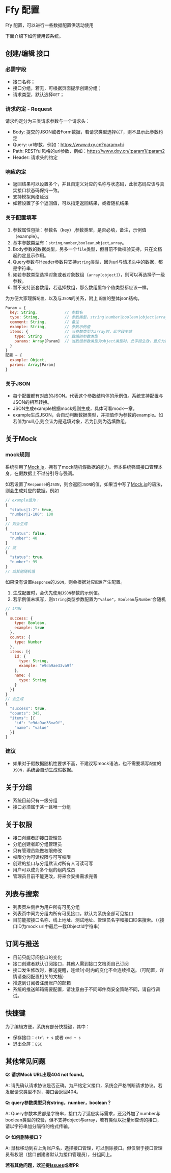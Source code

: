 # Ffy 配置
Ffy 配置，可以进行一些数据配置供活动使用

下面介绍下如何使用该系统。

## 创建/编辑 接口

### 必需字段

* 接口名称；
* 接口分组，若无，可根据页面提示创建分组；
* 请求类型，默认选择`GET`；

### 请求约定 - Request

请求约定分为三类请求参数与一个请求头：

* Body: 提交的JSON或者Form数据，若请求类型选择`GET`，则不显示此参数约定
* Query: url参数，例如：https://www.dxy.cn?param=hi
* Path: RESTful风格的url参数，例如：https://www.dxy.cn/:param1/:param2
* Header: 请求头的约定

### 响应约定

* 返回结果可以设置多个，并且自定义对应的名称与状态码，此状态码应该与真实接口状态码保持一致。
* 支持模拟网络延迟
* 如若设置了多个返回值，可以指定返回结果，或者随机结果


### 关于配置填写

1. 参数属性包括：参数名（key）,参数类型，是否必填，备注，示例值（example）。
2. 基本参数类型有：`string`,`number`,`boolean`,`object`,`array`。
3. Body参数的数据类型，另多一个`file`类型，但目前不做校验支持，只在文档起约定显示作用。
4. Query参数与Header参数只支持`string`类型，因为url与请求头中的数据，都是字符串。
5. 如若参数类型选择对象或者对象数组（`array[object]`），则可以再选择子一级参数。
6. 暂不支持嵌套数组，若选择数组，那么数组里每个值类型都应该一样。

为方便大家理解`配置`，以及与`JSON`的关系，附上 `配置`的整体json结构。
```javascript
Param = {
  key: String,            // 参数名
  type: String,           // 参数类型，string|number|boolean|object|array
  comment: String,        // 备注
  example: String,        // 参数示例值
  items: {                // 当参数类型为array时，此字段生效
    type: String          // 数组的参数类型
    params: Array[Param]  // 当数组参数类型为object类型时，此字段生效，意义为数组内对象的参数模型
  }
}
配置 = {
  example: Object,
  params: Array[Param]
}
```

### 关于JSON

* 每个配置都有对应的JSON。代表这个参数结构体的示例值。系统支持配置与JSON的相互转换。
* JSON生成example根据mock规则生成，具体可看mock一章。
* example生成JSON，会自动判断数据类型，并把值作为参数的example。如若值为null,{},则会认为是选填对象，若为[],则为选填数组。

## 关于Mock

### mock规则
系统引用了[Mock.js](http://mockjs.com/)，拥有了mock随机假数据的能力。但本系统强调接口管理本身，在假数据上不过分引导与强调。

如若设置了`Response`的`JSON`，则会返回`JSON`的值，如果当中写了[Mock.js](http://mockjs.com/examples.html)的语法，则会生成对应的数据。例如

```javascript
// example值为：
{
  "status|1-2": true,
  "number|1-100": 100
}
// 则会生成
{
  "status": false,
  "number": 40
}
// 或
{
  "status": true,
  "number": 99
}
// 或其他随机值
```

如果没有设置`Response`的`JSON`，则会根据对应`配置`产生配置。

1. 生成配置时，会优先使用`JSON`参数的示例值。
2. 若示例值未填写，则`String`类型参数配置为`"value"`，`Boolean`与`Number`会随机

```javascript
// JSON
{
  success: {
    type: Boolean,
    example: true
  },
  counts: {
    type: Number
  },
  items: [{
    id: {
      type: String,
      example: "e9da9ae33va9f"
    },
    name: {
      type: String
    }
  }]
}
// 会生成
{
  "success": true,
  "counts": 345,
  "items": [{
    "id": "e9da9ae33va9f",
    "name": "value"
  }]
}
```

### 建议
* 如果对于假数据随机性要求不高，不建议写mock语法，也不需要填写`配置`的`JSON`，系统会自动生成假数据。

## 关于分组

* 系统目前只有一级分组
* 接口必须属于某一且唯一分组

## 关于权限

* 接口创建者即接口管理员
* 分组创建者即分组管理员
* 只有管理员能做权限修改
* 权限分为可读权限与可写权限
* 创建的接口与分组默认对所有人可读可写
* 用户可以成为多个组的组内成员
* 管理员目前不能更改，将来会安排需求完善

## 列表与搜索

* 列表页左侧栏为用户所有可见分组
* 列表页中间为分组内所有可见接口，默认为系统全部可见接口
* 目前能按接口名称、线上地址、测试地址、管理员名字和接口ID来搜索。（（接口ID为mock url中最后一截ObjectId字符串）

## 订阅与推送

* 目前只能订阅接口的变化
* 接口创建者默认订阅接口，其他人需到接口文档页自己订阅
* 接口发生修改时，推送提醒，连续1小时内的变化不会连续推送。（可配置，详情请查阅配置相关的文档）
* 推送到订阅者注册账户的邮箱
* 系统的推送邮箱需要配置，请注意由于不同邮件商安全策略不同，请自行调试。

## 快捷键

为了编辑方便，系统有部分快捷键，其中：

* 保存接口：`ctrl + s` 或者 `cmd + s`
* 退出全屏：`ESC`

## 其他常见问题

**Q: 请求Mock URL出现404 not found。**

A: 请先确认请求协议是否正确。为严格定义接口，系统会严格判断请求协议。若发起请求类型不对，接口会返回404。

**Q: query参数类型只有string，number，boolean？**

A: Query参数本质都是字符串，接口为了适应实际需求，还另外加了number与boolean类型的校验，但不支持object与array，若有类似以批量id查询的接口，请以字符串加分隔符的格式传输。

**Q: 如何删除接口？**

A: 鼠标移动到右上角账户名，选择接口管理，可以删除接口。但仅限于接口管理员有权限（接口创建者默认为接口管理员），分组同上。

**若有其他问题，欢迎提[Issues](http://gitlab.dxy.net/f2e/api-mocker/issues)或者PR**

